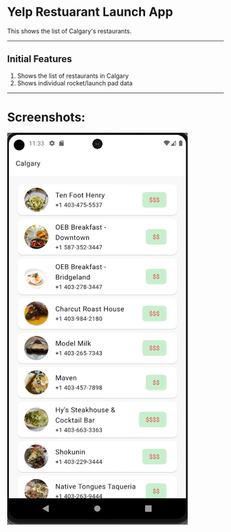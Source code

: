 # Yelp Restuarant Launch App

This shows the list of Calgary's restaurants.
___

## Initial Features ##

1. Shows the list of restaurants in Calgary
2. Shows individual rocket/launch pad data
___

# Screenshots:

![image description](images/readme_image.png)


